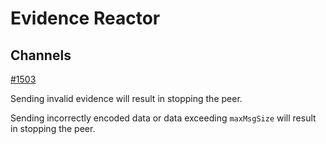 # Evidence Reactor

## Channels

[#1503](https://github.com/zlyzol/tendermint-0.32.3/issues/1503)

Sending invalid evidence will result in stopping the peer.

Sending incorrectly encoded data or data exceeding `maxMsgSize` will result
in stopping the peer.
